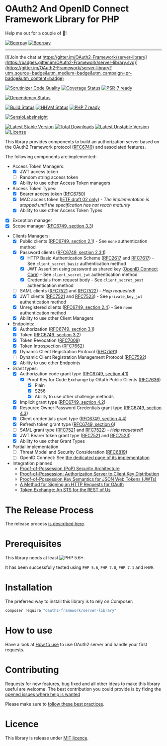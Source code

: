 OAuth2 And OpenID Connect Framework Library for PHP
===================================================

Help me out for a couple of :beers:!

[![Beerpay](https://beerpay.io/OAuth2-Framework/server-library/badge.svg?style=beer-square)](https://beerpay.io/OAuth2-Framework/server-library)  [![Beerpay](https://beerpay.io/OAuth2-Framework/server-library/make-wish.svg?style=flat-square)](https://beerpay.io/OAuth2-Framework/server-library?focus=wish)

----

[![Join the chat at https://gitter.im/OAuth2-Framework/server-library](https://badges.gitter.im/OAuth2-Framework/server-library.svg)](https://gitter.im/OAuth2-Framework/server-library?utm_source=badge&utm_medium=badge&utm_campaign=pr-badge&utm_content=badge)

[![Scrutinizer Code Quality](https://scrutinizer-ci.com/g/OAuth2-Framework/server-library/badges/quality-score.png?b=master)](https://scrutinizer-ci.com/g/OAuth2-Framework/server-library/?branch=master)
[![Coverage Status](https://coveralls.io/repos/github/OAuth2-Framework/server-library/badge.svg?branch=master)](https://coveralls.io/github/OAuth2-Framework/server-library?branch=master)
[![PSR-7 ready](https://img.shields.io/badge/PSR--7-ready-brightgreen.svg)](http://www.php-fig.org/psr/psr-7/)

[![Dependency Status](https://www.versioneye.com/user/projects/57acac64fc2569003af85833/badge.svg?style=flat-square)](https://www.versioneye.com/user/projects/57acac64fc2569003af85833)

[![Build Status](https://travis-ci.org/OAuth2-Framework/server-library.svg?branch=master)](https://travis-ci.org/OAuth2-Framework/server-library)
[![HHVM Status](http://hhvm.h4cc.de/badge/spomky-labs/oauth2-server-library.svg)](http://hhvm.h4cc.de/package/spomky-labs/oauth2-server-library)
[![PHP 7 ready](http://php7ready.timesplinter.ch/OAuth2-Framework/server-library/badge.svg)](https://travis-ci.org/OAuth2-Framework/server-library)

[![SensioLabsInsight](https://insight.sensiolabs.com/projects/3d678a80-f1b8-48a3-b36e-c7f0c6d45939/big.png)](https://insight.sensiolabs.com/projects/3d678a80-f1b8-48a3-b36e-c7f0c6d45939)

[![Latest Stable Version](https://poser.pugx.org/OAuth2-Framework/server-library/v/stable.png)](https://packagist.org/packages/OAuth2-Framework/server-library)
[![Total Downloads](https://poser.pugx.org/OAuth2-Framework/server-library/downloads.png)](https://packagist.org/packages/OAuth2-Framework/server-library)
[![Latest Unstable Version](https://poser.pugx.org/OAuth2-Framework/server-library/v/unstable.png)](https://packagist.org/packages/OAuth2-Framework/server-library)
[![License](https://poser.pugx.org/OAuth2-Framework/server-library/license.png)](https://packagist.org/packages/OAuth2-Framework/server-library)

This library provides components to build an authorization server based on the OAuth2 Framework protocol ([RFC6749](https://tools.ietf.org/html/rfc6749)) and associated features.

The following components are implemented:

* Access Token Managers:
    * [x] JWT access token
    * [ ] Random string access token
    * [x] Ability to use other Access Token managers
* Access Token Types:
    * [x] Bearer access token ([RFC6750](https://tools.ietf.org/html/rfc6750))
    * [x] MAC access token ([IETF draft 02 only](https://tools.ietf.org/html/draft-ietf-oauth-v2-http-mac-02)) - *The implementation is stopped until the specification has not reach maturity*
    * [x] Ability to use other Access Token Types
* [x] Exception manager
* [x] Scope manager ([RFC6749, section 3.3](https://tools.ietf.org/html/rfc6749#section-3.3))
* Clients Managers:
    * [x] Public clients ([RFC6749, section 2.1](https://tools.ietf.org/html/rfc6749#section-2.1)) - See `none` authentication method
    * [x] Password clients ([RFC6749, section 2.3.1](https://tools.ietf.org/html/rfc6749#section-2.3.1))
        * [x] HTTP Basic Authentication Scheme ([RFC2617](https://tools.ietf.org/html/rfc2617) and [RFC7617](https://tools.ietf.org/html/rfc7617)) - See `client_secret_basic` authentication method
        * [x] JWT Assertion using password as shared key ([OpenID Connect Core](http://openid.net/specs/openid-connect-core-1_0.html#Signing)) - See `client_secret_jwt` authentication method
        * [x] Credentials from request body - See `client_secret_post` authentication method
    * [ ] SAML clients ([RFC7521](https://tools.ietf.org/html/rfc7521) and [RFC7522](https://tools.ietf.org/html/rfc7522)) - *Help requested!*
    * [x] JWT clients ([RFC7521](https://tools.ietf.org/html/rfc7521) and [RFC7523](https://tools.ietf.org/html/rfc7523)) - See `private_key_jwt` authentication method
    * [x] Unregistered clients ([RFC6749, section 2.4](https://tools.ietf.org/html/rfc6749#section-2.4)) - See `none` authentication method
    * [x] Ability to use other Client Managers
* Endpoints:
    * [x] Authorization ([RFC6749, section 3.1](https://tools.ietf.org/html/rfc6749#section-3.1))
    * [x] Token ([RFC6749, section 3.2](https://tools.ietf.org/html/rfc6749#section-3.2))
    * [x] Token Revocation ([RFC7009](https://tools.ietf.org/html/rfc7009))
    * [x] Token Introspection ([RFC7662](https://tools.ietf.org/html/rfc7662))
    * [x] Dynamic Client Registration Protocol ([RFC7591](https://tools.ietf.org/html/rfc7591))
    * [ ] Dynamic Client Registration Management Protocol ([RFC7592](https://tools.ietf.org/html/rfc7592))
    * [x] Ability to use other Endpoints
* Grant types:
    * [x] Authorization code grant type ([RFC6749, section 4.1](https://tools.ietf.org/html/rfc6749#section-4.1))
        * [x] Proof Key for Code Exchange by OAuth Public Clients ([RFC7636](https://tools.ietf.org/html/rfc7636))
            * [x] Plain
            * [x] S256
            * [x] Ability to use other challenge methods
    * [x] Implicit grant type ([RFC6749, section 4.2](https://tools.ietf.org/html/rfc6749#section-4.2))
    * [x] Resource Owner Password Credentials grant type ([RFC6749, section 4.3](https://tools.ietf.org/html/rfc6749#section-4.3))
    * [x] Client credentials grant type ([RFC6749, section 4.4](https://tools.ietf.org/html/rfc6749#section-4.4))
    * [x] Refresh token grant type ([RFC6749, section 6](https://tools.ietf.org/html/rfc6749#section-6))
    * [ ] SAML grant type ([RFC7521](https://tools.ietf.org/html/rfc7521) and [RFC7522](https://tools.ietf.org/html/rfc7522)) - *Help requested!*
    * [x] JWT Bearer token grant type ([RFC7521](https://tools.ietf.org/html/rfc7521) and [RFC7523](https://tools.ietf.org/html/rfc7523))
    * [x] Ability to use other Grant Types

* Partial implementation
    * [ ] Threat Model and Security Consideration ([RFC6819](https://tools.ietf.org/html/rfc6819))
    * [ ] OpenID Connect: See [the dedicated page of its implementation](doc/OpenID_Connect_Implementation_Status.md)

* Integration planned
    * [Proof-of-Possession (PoP) Security Architecture](https://tools.ietf.org/html/draft-ietf-oauth-pop-architecture)
    * [Proof-of-Possession: Authorization Server to Client Key Distribution](https://tools.ietf.org/html/draft-ietf-oauth-pop-key-distribution)
    * [Proof-of-Possession Key Semantics for JSON Web Tokens (JWTs)](https://tools.ietf.org/html/rfc7800)
    * [A Method for Signing an HTTP Requests for OAuth](https://tools.ietf.org/html/draft-ietf-oauth-signed-http-request)
    * [Token Exchange: An STS for the REST of Us](https://tools.ietf.org/html/draft-ietf-oauth-token-exchange)

# The Release Process

The release process [is described here](doc/Release.md).

# Prerequisites

This library needs at least ![PHP 5.6+](https://img.shields.io/badge/PHP-5.6%2B-ff69b4.svg).

It has been successfully tested using `PHP 5.6`, `PHP 7.0`, `PHP 7.1` and `HHVM`.

# Installation

The preferred way to install this library is to rely on Composer:

```sh
composer require "oauth2-framework/server-library"
```

# How to use

Have a look at [How to use](doc/Use.md) to use OAuth2 server and handle your first requests.

# Contributing

Requests for new features, bug fixed and all other ideas to make this library useful are welcome. The best contribution you could provide is by fixing the [opened issues where help is wanted](https://github.com/OAuth2-Framework/server-library/issues?q=is%3Aissue+is%3Aopen+label%3A%22help+wanted%22)

Please make sure to [follow these best practices](doc/Contributing.md).

# Licence

This library is release under [MIT licence](LICENSE).
